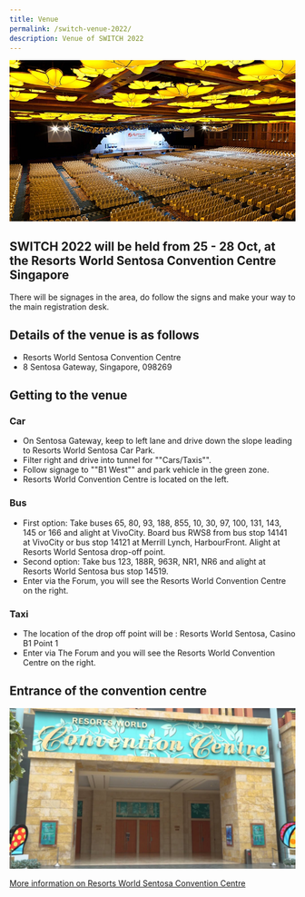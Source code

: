 ```yaml
---
title: Venue
permalink: /switch-venue-2022/
description: Venue of SWITCH 2022
---
```

![Resorts World Sentosa Convention Centre SWITCH 2022](/images/convention%20centre.jpg)

## **SWITCH 2022 will be held from 25 - 28 Oct, at the Resorts World Sentosa Convention Centre Singapore**

There will be signages in the area, do follow the signs and make your way to the main registration desk.

## Details of the venue is as follows
* Resorts World Sentosa Convention Centre 
* 8 Sentosa Gateway, Singapore, 098269

## Getting to the venue

### Car
*   On Sentosa Gateway, keep to left lane and drive down the slope leading to Resorts World Sentosa Car Park.
*   Filter right and drive into tunnel for ""Cars/Taxis"".
*   Follow signage to ""B1 West"" and park vehicle in the green zone.
*   Resorts World Convention Centre is located on the left.

### Bus
*   First option: Take buses 65, 80, 93, 188, 855, 10, 30, 97, 100, 131, 143, 145 or 166 and alight at VivoCity. Board bus RWS8 from bus stop 14141 at VivoCity or bus stop 14121 at Merrill Lynch, HarbourFront. Alight at Resorts World Sentosa drop-off point.
*   Second option: Take bus 123, 188R, 963R, NR1, NR6 and alight at Resorts World Sentosa bus stop 14519.
*   Enter via the Forum, you will see the Resorts World Convention Centre on the right.

### Taxi
* The location of the drop off point will be : Resorts World Sentosa, Casino B1 Point 1
*   Enter via The Forum and you will see the Resorts World Convention Centre on the right.



## Entrance of the convention centre
![Entrance of Resorts World Sentosa Convention Centre SWITCH 2022](/images/maxresdefault%20(2).jpg)

[More information on Resorts World Sentosa Convention Centre ](https://www.rwsentosa.com/en)